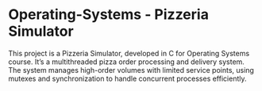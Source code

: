 # Operating-Systems - Pizzeria Simulator

This project is a Pizzeria Simulator, developed in C for Operating Systems course. It’s a multithreaded pizza order processing and delivery system. The system manages high-order volumes with limited service points, using mutexes and synchronization to handle concurrent processes efficiently.
